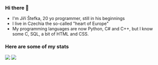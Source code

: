 ### Hi there 👋
- I'm Jiří Štefka, 20 yo programmer, still in his beginnings
- I live in Czechia the so-called "heart of Europe"
- My programming languages are now Python, C# and C++, but I know some C, SQL, a bit of HTML and CSS.

### Here are some of my stats
<img src="https://github-readme-stats-jiriks74.vercel.app/api?username=jiriks74&theme=tokyonight"/>
<img src="https://github-readme-stats-jiriks74.vercel.app/api/top-langs/?username=jiriks74&hide=html&layout=compact&theme=tokyonight"/>
